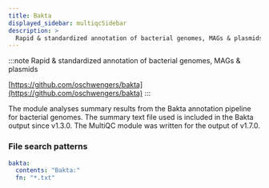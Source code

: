 ```yaml
---
title: Bakta
displayed_sidebar: multiqcSidebar
description: >
  Rapid & standardized annotation of bacterial genomes, MAGs & plasmids
---
```


<!--
~~~~~ DO NOT EDIT ~~~~~
This file is autogenerated from the MultiQC module python docstring.
Do not edit the markdown, it will be overwritten.

File path for the source of this content: multiqc/modules/bakta/bakta.py
~~~~~~~~~~~~~~~~~~~~~~~
-->

:::note
Rapid & standardized annotation of bacterial genomes, MAGs & plasmids

[https://github.com/oschwengers/bakta](https://github.com/oschwengers/bakta)
:::

The module analyses summary results from the Bakta annotation pipeline for bacterial genomes. The
summary text file used is included in the Bakta output since v1.3.0. The MultiQC module was written for
the output of v1.7.0.

### File search patterns

```yaml
bakta:
  contents: "Bakta:"
  fn: "*.txt"
```
